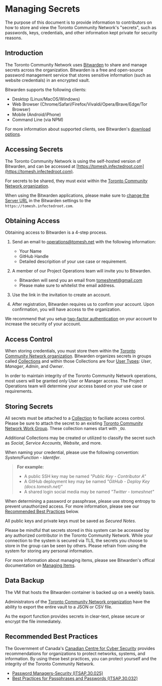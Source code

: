# Managing Secrets

The purpose of this document is to provide information to contributors on how to store and view the Toronto Community Network's "secrets", such as passwords, keys, credentials, and other information kept private for security reasons.

## Introduction
The Toronto Community Network uses [Bitwarden](https://bitwarden.com/) to share and manage secrets across the organization. Bitwarden is a free and open-source password management service that stores sensitive information (such as website credentials) in an encrypted vault.

Bitwarden supports the following clients:

- Desktop (Linux/MacOS/Windows)
- Web Browser (Chrome/Safari/Firefox/Vivaldi/Opera/Brave/Edge/Tor Browser)
- Mobile (Android/iPhone)
- Command Line (via NPM)

For more information about supported clients, see Bitwarden's [download options](https://bitwarden.com/download/).


## Accessing Secrets
The Toronto Community Network is using the self-hosted version of Bitwarden, and can be accessed at [https://tomesh.infectedroot.com](https://tomesh.infectedroot.com).

For secrets to be shared, they must exist within the [Toronto Community Network organization](https://tomesh.infectedroot.com/#/organizations/e4573938-547f-4157-a977-b28fc15bcec0/vault).

When using the Bitwarden applications, please make sure to [change the Server URL](https://bitwarden.com/help/article/change-client-environment/#:~:text=On%20the%20home%20screen%20of,com%20for%20the%20Server%20URL) in the Bitwarden settings to the `https://tomesh.infectedroot.com`.  

## Obtaining Access
Obtaining access to Bitwarden is a 4-step process.
 
1.  Send an email to operations@tomesh.net with the following information:
	- Your Name
	- GitHub Handle
	- Detailed descripition of your use case or requirement.

2.  A member of our Project Operations team will invite you to Bitwarden.
	- Bitwarden will send you an email from tomeshnet@gmail.com
	- Please make sure to whitelist the email address.
  
3.  Use the link in the invitation to create an account.

4.  After registration, Bitwarden requires us to confirm your account. Upon confirmation, you will have access to the organization.

We recommend that you setup [two-factor authentication](https://bitwarden.com/help/article/setup-two-step-login/) on your account to increase the security of your account. 


## Access Control
When storing credentials, you must store them within the [Toronto Community Network organization](https://tomesh.infectedroot.com/#/organizations/e4573938-547f-4157-a977-b28fc15bcec0/vault). Bitwarden organizes secrets in groups called [Collections](https://bitwarden.com/help/article/collections/) and within those Collections are four [User Types]( https://bitwarden.com/help/article/user-types-access-control/#user-types): _User_, _Manager_, _Admin_, and _Owner_.

In order to maintain integrity of the Toronto Community Network operations, most users will be granted only User or Manager access. The Project Operations team will determine your access based on your use case or requirements.


## Storing Secrets
All secrets must be attached to a [Collection](https://bitwarden.com/help/article/collections/) to faciliate access control. Please be sure to attach the secret to an existing [Toronto Community Network Work Group](https://github.com/orgs/tomeshnet/teams/toronto-community-network/teams). These collection names start with `_OU`.

Additional Collections may be created or utilized to classify the secret such as _Social_, _Service_ _Accounts_, _Website_, and more.

When naming your credential, please use the following convention: _System/Function - Identifer_.

> **For example:**
> - A public SSH key may be named _"Public Key - Contributor A"_
> - A GitHub deployment key may be named _"GitHub - Deploy Key (docs.tomesh.net)"_
> - A shared login social media may be named _"Twitter - tomeshnet"_

When determining a password or passphrase, please use strong entropy to prevent unauthorized access. For more information, please see our [Recommended Best Practices](#recommended-best-practices) below.

All public keys and private keys must be saved as _Secured Notes_.

Please be mindful that secrets stored in this system can be accessed by any authorized contributor in the Toronto Community Network. While your connection to the system is secured via TLS, the secrets you choose to store in the group can be seen by others. Please refrain from using the system for storing any personal information.

For more information about managing items, please see Bitwarden's offical documentation on [Managing Items](https://bitwarden.com/help/article/managing-items/).


## Data Backup
The VM that hosts the Bitwarden container is backed up on a weekly basis. 

Administrators of the [Toronto Community Network organization](https://tomesh.infectedroot.com/#/organizations/e4573938-547f-4157-a977-b28fc15bcec0/vault) have the ability to export the entire vault to a JSON or CSV file.

As the export function provides secrets in clear-text, please secure or encrypt the file immediately.


## Recommended Best Practices
The Government of Canada's [Canadian Centre for Cyber Security](https://cyber.gc.ca/) provides recommendations for organizations to protect networks, systems, and information. By using these best practices, you can protect yourself and the integrity of the Toronto Community Network.

- [Password Managers-Security (ITSAP.30.025)](https://cyber.gc.ca/en/guidance/password-managers-security-itsap30025)
- [Best Practices for Passphrases and Passwords (ITSAP.30.032)](https://www.cyber.gc.ca/en/guidance/best-practices-passphrases-and-passwords-itsap30032)
